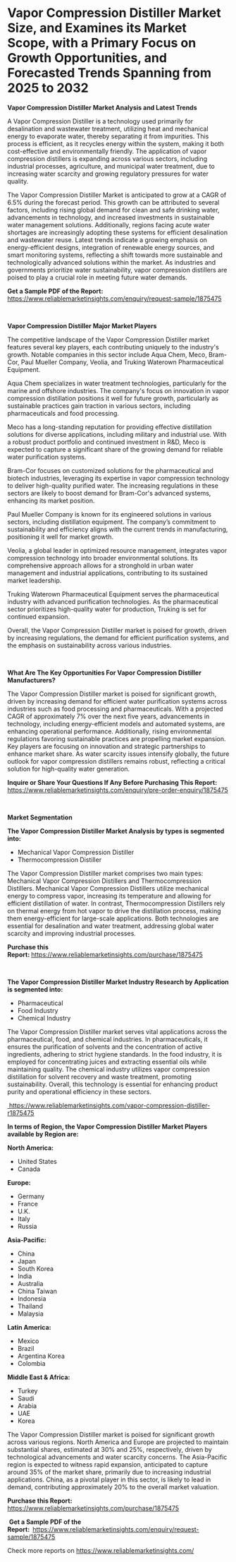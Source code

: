 <p><h1>Vapor Compression Distiller Market Size, and Examines its Market Scope, with a Primary Focus on Growth Opportunities, and Forecasted Trends Spanning from 2025 to 2032</h1></p><p><strong>Vapor Compression Distiller Market Analysis and Latest Trends</strong></p>
<p><p>A Vapor Compression Distiller is a technology used primarily for desalination and wastewater treatment, utilizing heat and mechanical energy to evaporate water, thereby separating it from impurities. This process is efficient, as it recycles energy within the system, making it both cost-effective and environmentally friendly. The application of vapor compression distillers is expanding across various sectors, including industrial processes, agriculture, and municipal water treatment, due to increasing water scarcity and growing regulatory pressures for water quality.</p><p>The Vapor Compression Distiller Market is anticipated to grow at a CAGR of 6.5% during the forecast period. This growth can be attributed to several factors, including rising global demand for clean and safe drinking water, advancements in technology, and increased investments in sustainable water management solutions. Additionally, regions facing acute water shortages are increasingly adopting these systems for efficient desalination and wastewater reuse. Latest trends indicate a growing emphasis on energy-efficient designs, integration of renewable energy sources, and smart monitoring systems, reflecting a shift towards more sustainable and technologically advanced solutions within the market. As industries and governments prioritize water sustainability, vapor compression distillers are poised to play a crucial role in meeting future water demands. </p></p>
<p><strong>Get a Sample PDF of the Report:&nbsp;</strong> <a href="https://www.reliablemarketinsights.com/enquiry/request-sample/1875475?utm_campaign=2112&utm_medium=2&utm_source=Github&utm_content=ia&utm_term=28022025&utm_id=vapor-compression-distiller">https://www.reliablemarketinsights.com/enquiry/request-sample/1875475</a></p>
<p>&nbsp;</p>
<p><strong>Vapor Compression Distiller Major Market Players</strong></p>
<p><p>The competitive landscape of the Vapor Compression Distiller market features several key players, each contributing uniquely to the industry's growth. Notable companies in this sector include Aqua Chem, Meco, Bram-Cor, Paul Mueller Company, Veolia, and Truking Waterown Pharmaceutical Equipment.</p><p>Aqua Chem specializes in water treatment technologies, particularly for the marine and offshore industries. The company's focus on innovation in vapor compression distillation positions it well for future growth, particularly as sustainable practices gain traction in various sectors, including pharmaceuticals and food processing.</p><p>Meco has a long-standing reputation for providing effective distillation solutions for diverse applications, including military and industrial use. With a robust product portfolio and continued investment in R&D, Meco is expected to capture a significant share of the growing demand for reliable water purification systems.</p><p>Bram-Cor focuses on customized solutions for the pharmaceutical and biotech industries, leveraging its expertise in vapor compression technology to deliver high-quality purified water. The increasing regulations in these sectors are likely to boost demand for Bram-Cor's advanced systems, enhancing its market position.</p><p>Paul Mueller Company is known for its engineered solutions in various sectors, including distillation equipment. The company’s commitment to sustainability and efficiency aligns with the current trends in manufacturing, positioning it well for market growth.</p><p>Veolia, a global leader in optimized resource management, integrates vapor compression technology into broader environmental solutions. Its comprehensive approach allows for a stronghold in urban water management and industrial applications, contributing to its sustained market leadership.</p><p>Truking Waterown Pharmaceutical Equipment serves the pharmaceutical industry with advanced purification technologies. As the pharmaceutical sector prioritizes high-quality water for production, Truking is set for continued expansion.</p><p>Overall, the Vapor Compression Distiller market is poised for growth, driven by increasing regulations, the demand for efficient purification systems, and the emphasis on sustainability across various industries.</p></p>
<p>&nbsp;</p>
<p><strong>What Are The Key Opportunities For Vapor Compression Distiller Manufacturers?</strong></p>
<p><p>The Vapor Compression Distiller market is poised for significant growth, driven by increasing demand for efficient water purification systems across industries such as food processing and pharmaceuticals. With a projected CAGR of approximately 7% over the next five years, advancements in technology, including energy-efficient models and automated systems, are enhancing operational performance. Additionally, rising environmental regulations favoring sustainable practices are propelling market expansion. Key players are focusing on innovation and strategic partnerships to enhance market share. As water scarcity issues intensify globally, the future outlook for vapor compression distillers remains robust, reflecting a critical solution for high-quality water generation.</p></p>
<p><strong>Inquire or Share Your Questions If Any Before Purchasing This Report:</strong> <a href="https://www.reliablemarketinsights.com/enquiry/pre-order-enquiry/1875475?utm_campaign=2112&utm_medium=2&utm_source=Github&utm_content=ia&utm_term=28022025&utm_id=vapor-compression-distiller">https://www.reliablemarketinsights.com/enquiry/pre-order-enquiry/1875475</a></p>
<p>&nbsp;</p>
<p><strong>Market Segmentation</strong></p>
<p><strong>The Vapor Compression Distiller Market Analysis by types is segmented into:</strong></p>
<p><ul><li>Mechanical Vapor Compression Distiller</li><li>Thermocompression Distiller</li></ul></p>
<p><p>The Vapor Compression Distiller market comprises two main types: Mechanical Vapor Compression Distillers and Thermocompression Distillers. Mechanical Vapor Compression Distillers utilize mechanical energy to compress vapor, increasing its temperature and allowing for efficient distillation of water. In contrast, Thermocompression Distillers rely on thermal energy from hot vapor to drive the distillation process, making them energy-efficient for large-scale applications. Both technologies are essential for desalination and water treatment, addressing global water scarcity and improving industrial processes.</p></p>
<p><strong>Purchase this Report:&nbsp;</strong><a href="https://www.reliablemarketinsights.com/purchase/1875475?utm_campaign=2112&utm_medium=2&utm_source=Github&utm_content=ia&utm_term=28022025&utm_id=vapor-compression-distiller">https://www.reliablemarketinsights.com/purchase/1875475</a></p>
<p>&nbsp;</p>
<p><strong>The Vapor Compression Distiller Market Industry Research by Application is segmented into:</strong></p>
<p><ul><li>Pharmaceutical</li><li>Food Industry</li><li>Chemical Industry</li></ul></p>
<p><p>The Vapor Compression Distiller market serves vital applications across the pharmaceutical, food, and chemical industries. In pharmaceuticals, it ensures the purification of solvents and the concentration of active ingredients, adhering to strict hygiene standards. In the food industry, it is employed for concentrating juices and extracting essential oils while maintaining quality. The chemical industry utilizes vapor compression distillation for solvent recovery and waste treatment, promoting sustainability. Overall, this technology is essential for enhancing product purity and operational efficiency in these sectors.</p></p>
<p><a href="https://www.reliablemarketinsights.com/vapor-compression-distiller-r1875475?utm_campaign=2112&utm_medium=2&utm_source=Github&utm_content=ia&utm_term=28022025&utm_id=vapor-compression-distiller">&nbsp;https://www.reliablemarketinsights.com/vapor-compression-distiller-r1875475</a></p>
<p><strong>In terms of Region, the Vapor Compression Distiller Market Players available by Region are:</strong></p>
<p>
    <p> <strong> North America: </strong>
        <ul>
            <li>United States</li>
            <li>Canada</li>
        </ul>
        </p> 
    <p> <strong> Europe: </strong>
        <ul>
            <li>Germany</li>
            <li>France</li>
            <li>U.K.</li>
            <li>Italy</li>
            <li>Russia</li>
        </ul>
        </p> 
    <p> <strong> Asia-Pacific: </strong>
        <ul>
            <li>China</li>
            <li>Japan</li>
            <li>South Korea</li>
            <li>India</li>
            <li>Australia</li>
            <li>China Taiwan</li>
            <li>Indonesia</li>
            <li>Thailand</li>
            <li>Malaysia</li>
        </ul>
        </p> 
    <p> <strong> Latin America: </strong>
        <ul>
            <li>Mexico</li>
            <li>Brazil</li>
            <li>Argentina Korea</li>
            <li>Colombia</li>
        </ul>
        </p> 
    <p> <strong> Middle East & Africa: </strong>
        <ul>
            <li>Turkey</li>
            <li>Saudi</li>
            <li>Arabia</li>
            <li>UAE</li>
            <li>Korea</li>
        </ul>
    </p>
    </p>
<p><p>The Vapor Compression Distiller market is poised for significant growth across various regions. North America and Europe are projected to maintain substantial shares, estimated at 30% and 25%, respectively, driven by technological advancements and water scarcity concerns. The Asia-Pacific region is expected to witness rapid expansion, anticipated to capture around 35% of the market share, primarily due to increasing industrial applications. China, as a pivotal player in this sector, is likely to lead in demand, contributing approximately 20% to the overall market valuation.</p></p>
<p><strong>Purchase this Report: </strong><a href="https://www.reliablemarketinsights.com/purchase/1875475?utm_campaign=2112&utm_medium=2&utm_source=Github&utm_content=ia&utm_term=28022025&utm_id=vapor-compression-distiller">https://www.reliablemarketinsights.com/purchase/1875475</a></p>
<p>&nbsp;<strong>Get a Sample PDF of the Report:&nbsp;&nbsp;</strong><a href="https://www.reliablemarketinsights.com/enquiry/request-sample/1875475?utm_campaign=2112&utm_medium=2&utm_source=Github&utm_content=ia&utm_term=28022025&utm_id=vapor-compression-distiller">https://www.reliablemarketinsights.com/enquiry/request-sample/1875475</a></p>
<p><strong></strong></p>
<p>Check more reports on <a href="https://www.reliablemarketinsights.com/?utm_campaign=2112&utm_medium=2&utm_source=Github&utm_content=ia&utm_term=28022025&utm_id=vapor-compression-distiller">https://www.reliablemarketinsights.com/</a></p>